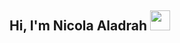 ## Hi, I'm Nicola Aladrah <img src = "https://raw.githubusercontent.com/MartinHeinz/MartinHeinz/master/wave.gif" width = 32px height = 32px>

<!--
**NicolaAdrah/NicolaAdrah** is a ✨ _special_ ✨ repository because its `README.md` (this file) appears on your GitHub profile.

Here are some ideas to get you started:

- 🔭 I’m currently working on ...
- 🌱 I’m currently learning ...
- 👯 I’m looking to collaborate on ...
- 🤔 I’m looking for help with ...
- 💬 Ask me about ...
- 📫 How to reach me: ...
- 😄 Pronouns: ...
- ⚡ Fun fact: ...
-->
